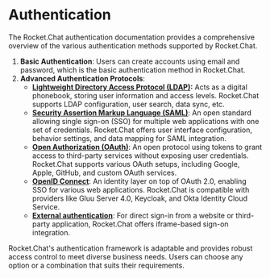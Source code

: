 # Authentication

The Rocket.Chat authentication documentation provides a comprehensive overview of the various authentication methods supported by Rocket.Chat.&#x20;

1. **Basic Authentication**: Users can create accounts using email and password, which is the basic authentication method in Rocket.Chat.
2. **Advanced Authentication Protocols**:
   * [**Lightweight Directory Access Protocol (LDAP)**](../workspace-administration/settings/ldap/)**:** Acts as a digital phonebook, storing user information and access levels. Rocket.Chat supports LDAP configuration, user search, data sync, etc.
   * [**Security Assertion Markup Language (SAML)**](../workspace-administration/settings/saml/): An open standard allowing single sign-on (SSO) for multiple web applications with one set of credentials. Rocket.Chat offers user interface configuration, behavior settings, and data mapping for SAML integration.
   * [**Open Authorization (OAuth)**](../workspace-administration/settings/oauth/): An open protocol using tokens to grant access to third-party services without exposing user credentials. Rocket.Chat supports various OAuth setups, including Google, Apple, GitHub, and custom OAuth services.
   * [**OpenID Connect**](../../setup-and-configure/advanced-workspace-management/authentication/open-id-connect/): An identity layer on top of OAuth 2.0, enabling SSO for various web applications. Rocket.Chat is compatible with providers like Gluu Server 4.0, Keycloak, and Okta Identity Cloud Service.
   * [**External authentication**](../../setup-and-configure/advanced-workspace-management/authentication/single-sign-on-iframe.md): For direct sign-in from a website or third-party application, Rocket.Chat offers iframe-based sign-on integration.

Rocket.Chat's authentication framework is adaptable and provides robust access control to meet diverse business needs. Users can choose any option or a combination that suits their requirements.
